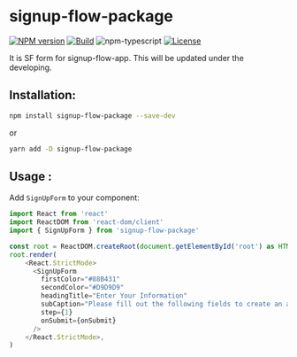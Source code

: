 # signup-flow-package

[![NPM version][npm-image]][npm-url]
[![Build][github-build]][github-build-url]
![npm-typescript]
[![License][github-license]][github-license-url]

It is SF form for signup-flow-app. This will be updated under the developing.

<!-- [**Live Demo**](https://ming0955.github.io/SF-form/) -->

## Installation:

```bash
npm install signup-flow-package --save-dev
```

or

```bash
yarn add -D signup-flow-package
```

## Usage :

Add `SignUpForm` to your component:

```js
import React from 'react'
import ReactDOM from 'react-dom/client'
import { SignUpForm } from 'signup-flow-package'

const root = ReactDOM.createRoot(document.getElementById('root') as HTMLElement)
root.render(
    <React.StrictMode>
      <SignUpForm
        firstColor="#88B431"
        secondColor="#D9D9D9"
        headingTitle="Enter Your Information"
        subCaption="Please fill out the following fields to create an account: *Email and password are case sensitive"
        step={1}
        onSubmit={onSubmit}
      />
    </React.StrictMode>,
)

```

[npm-url]: https://www.npmjs.com/package/signup-flow-package
[npm-image]: https://img.shields.io/npm/v/signup-flow-package
[github-license]: https://img.shields.io/github/license/ming0955/SF-form
[github-license-url]: https://github.com/ming0955/ming0955/SF-form/blob/main/LICENSE
[github-build]: https://github.com/ming0955/SF-form/actions/workflows/npm-publish.yml/badge.svg?branch=main&event=create
[github-build-url]: https://github.com/ming0955/SF-form/actions/workflows/publish.yml
[npm-typescript]: https://img.shields.io/npm/types/signup-flow-package
